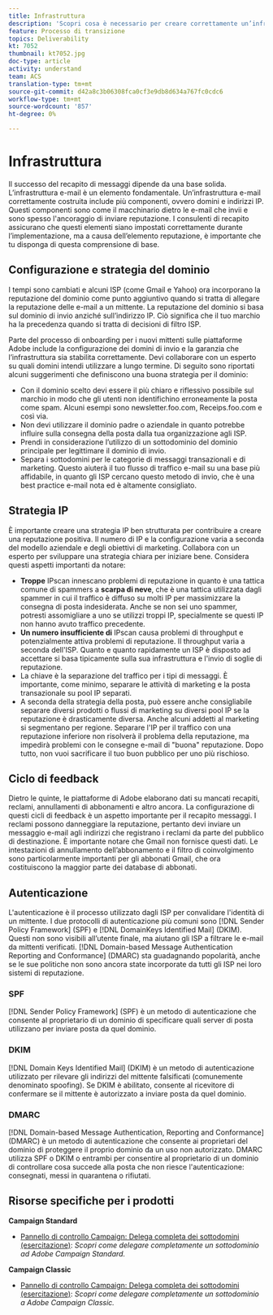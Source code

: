 ```yaml
---
title: Infrastruttura
description: 'Scopri cosa è necessario per creare correttamente un’infrastruttura e-mail. '
feature: Processo di transizione
topics: Deliverability
kt: 7052
thumbnail: kt7052.jpg
doc-type: article
activity: understand
team: ACS
translation-type: tm+mt
source-git-commit: d42a8c3b06308fca0cf3e9db8d634a767fc0cdc6
workflow-type: tm+mt
source-wordcount: '857'
ht-degree: 0%

---
```



# Infrastruttura

Il successo del recapito di messaggi dipende da una base solida. L’infrastruttura e-mail è un elemento fondamentale. Un’infrastruttura e-mail correttamente costruita include più componenti, ovvero domini e indirizzi IP. Questi componenti sono come il macchinario dietro le e-mail che invii e sono spesso l&#39;ancoraggio di inviare reputazione. I consulenti di recapito assicurano che questi elementi siano impostati correttamente durante l’implementazione, ma a causa dell’elemento reputazione, è importante che tu disponga di questa comprensione di base.

## Configurazione e strategia del dominio

I tempi sono cambiati e alcuni ISP (come Gmail e Yahoo) ora incorporano la reputazione del dominio come punto aggiuntivo quando si tratta di allegare la reputazione delle e-mail a un mittente. La reputazione del dominio si basa sul dominio di invio anziché sull’indirizzo IP. Ciò significa che il tuo marchio ha la precedenza quando si tratta di decisioni di filtro ISP.

Parte del processo di onboarding per i nuovi mittenti sulle piattaforme Adobe include la configurazione dei domini di invio e la garanzia che l’infrastruttura sia stabilita correttamente. Devi collaborare con un esperto su quali domini intendi utilizzare a lungo termine. Di seguito sono riportati alcuni suggerimenti che definiscono una buona strategia per il dominio:

* Con il dominio scelto devi essere il più chiaro e riflessivo possibile sul marchio in modo che gli utenti non identifichino erroneamente la posta come spam. Alcuni esempi sono newsletter.foo.com, Receips.foo.com e così via.
* Non devi utilizzare il dominio padre o aziendale in quanto potrebbe influire sulla consegna della posta dalla tua organizzazione agli ISP.
* Prendi in considerazione l’utilizzo di un sottodominio del dominio principale per legittimare il dominio di invio.
* Separa i sottodomini per le categorie di messaggi transazionali e di marketing. Questo aiuterà il tuo flusso di traffico e-mail su una base più affidabile, in quanto gli ISP cercano questo metodo di invio, che è una best practice e-mail nota ed è altamente consigliato.

## Strategia IP

È importante creare una strategia IP ben strutturata per contribuire a creare una reputazione positiva. Il numero di IP e la configurazione varia a seconda del modello aziendale e degli obiettivi di marketing. Collabora con un esperto per sviluppare una strategia chiara per iniziare bene. Considera questi aspetti importanti da notare:

* **Troppe** IPscan innescano problemi di reputazione in quanto è una tattica comune di spammers a  **scarpa di neve**, che è una tattica utilizzata dagli spammer in cui il traffico è diffuso su molti IP per massimizzare la consegna di posta indesiderata. Anche se non sei uno spammer, potresti assomigliare a uno se utilizzi troppi IP, specialmente se questi IP non hanno avuto traffico precedente.
* **Un numero insufficiente di** IPscan causa problemi di throughput e potenzialmente attiva problemi di reputazione. Il throughput varia a seconda dell&#39;ISP. Quanto e quanto rapidamente un ISP è disposto ad accettare si basa tipicamente sulla sua infrastruttura e l&#39;invio di soglie di reputazione.
* La chiave è la separazione del traffico per i tipi di messaggi. È importante, come minimo, separare le attività di marketing e la posta transazionale su pool IP separati.
* A seconda della strategia della posta, può essere anche consigliabile separare diversi prodotti o flussi di marketing su diversi pool IP se la reputazione è drasticamente diversa. Anche alcuni addetti al marketing si segmentano per regione. Separare l&#39;IP per il traffico con una reputazione inferiore non risolverà il problema della reputazione, ma impedirà problemi con le consegne e-mail di &quot;buona&quot; reputazione. Dopo tutto, non vuoi sacrificare il tuo buon pubblico per uno più rischioso.

## Ciclo di feedback

Dietro le quinte, le piattaforme di Adobe elaborano dati su mancati recapiti, reclami, annullamenti di abbonamenti e altro ancora. La configurazione di questi cicli di feedback è un aspetto importante per il recapito messaggi. I reclami possono danneggiare la reputazione, pertanto devi inviare un messaggio e-mail agli indirizzi che registrano i reclami da parte del pubblico di destinazione. È importante notare che Gmail non fornisce questi dati. Le intestazioni di annullamento dell’abbonamento e il filtro di coinvolgimento sono particolarmente importanti per gli abbonati Gmail, che ora costituiscono la maggior parte dei database di abbonati.

## Autenticazione

L&#39;autenticazione è il processo utilizzato dagli ISP per convalidare l&#39;identità di un mittente. I due protocolli di autenticazione più comuni sono [!DNL Sender Policy Framework] (SPF) e [!DNL DomainKeys Identified Mail] (DKIM). Questi non sono visibili all’utente finale, ma aiutano gli ISP a filtrare le e-mail da mittenti verificati. [!DNL Domain-based Message Authentication Reporting and Conformance] (DMARC) sta guadagnando popolarità, anche se le sue politiche non sono ancora state incorporate da tutti gli ISP nei loro sistemi di reputazione.

### SPF

[!DNL Sender Policy Framework] (SPF) è un metodo di autenticazione che consente al proprietario di un dominio di specificare quali server di posta utilizzano per inviare posta da quel dominio.

### DKIM

[!DNL Domain Keys Identified Mail] (DKIM) è un metodo di autenticazione utilizzato per rilevare gli indirizzi del mittente falsificati (comunemente denominato spoofing). Se DKIM è abilitato, consente al ricevitore di confermare se il mittente è autorizzato a inviare posta da quel dominio.

### DMARC

[!DNL Domain-based Message Authentication, Reporting and Conformance] (DMARC) è un metodo di autenticazione che consente ai proprietari del dominio di proteggere il proprio dominio da un uso non autorizzato. DMARC utilizza SPF o DKIM o entrambi per consentire al proprietario di un dominio di controllare cosa succede alla posta che non riesce l&#39;autenticazione: consegnati, messi in quarantena o rifiutati.

## Risorse specifiche per i prodotti

**Campaign Standard**

* [Pannello di controllo Campaign: Delega completa dei sottodomini (esercitazione)](https://experienceleague.corp.adobe.com/docs/campaign-standard-learn/control-panel/subdomains-and-certificates/subdomain-delegation.html):  *Scopri come delegare completamente un sottodominio ad Adobe Campaign Standard.*

**Campaign Classic**

* [Pannello di controllo Campaign: Delega completa dei sottodomini (esercitazione)](https://experienceleague.corp.adobe.com/docs/campaign-classic-learn/control-panel/subdomains-and-certificates/subdomain-delegation.html):  *Scopri come delegare completamente un sottodominio a Adobe Campaign Classic.*
